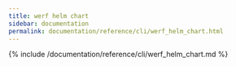 ```yaml
---
title: werf helm chart
sidebar: documentation
permalink: documentation/reference/cli/werf_helm_chart.html
---
```


{% include /documentation/reference/cli/werf_helm_chart.md %}
